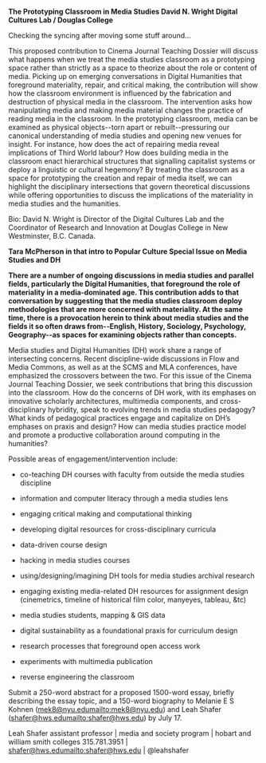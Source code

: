 **The Prototyping Classroom in Media Studies David N. WrightDigital Cultures Lab / Douglas College**

Checking the syncing after moving some stuff around...
This proposed contribution to Cinema Journal Teaching Dossier will discuss what happens when we treat the media studies classroom as a prototyping space rather than strictly as a space to theorize about the role or content of media. Picking up on emerging conversations in Digital Humanities that foreground materiality, repair, and critical making, the contribution will show how the classroom environment is influenced by the fabrication and destruction of physical media in the classroom. The intervention asks how manipulating media and making media material changes the practice of reading media in the classroom. In the prototyping classroom, media can be examined as physical objects--torn apart or rebuilt--pressuring our canonical understanding of media studies and opening new venues for insight. For instance, how does the act of repairing media reveal implications of Third World labour? How does building media in the classroom enact hierarchical structures that signalling capitalist systems or deploy a linguistic or cultural hegemony? By treating the classroom as a space for prototyping the creation and repair of media itself, we can highlight the disciplinary intersections that govern theoretical discussions while offering opportunities to discuss the implications of the materiality in media studies and the humanities. Bio: David N. Wright is Director of the Digital Cultures Lab and the Coordinator of Research and Innovation at Douglas College in New Westminster, B.C. Canada. 


**Tara McPherson in that intro to Popular Culture Special Issue on Media Studies and DH**

**There are a number of ongoing discussions in media studies and parallel fields, particularly the Digital Humanities, that foreground the role of materiality in a media-dominated age. This contribution adds to that conversation by suggesting that the media studies classroom deploy methodologies that are more concerned with materiality. At the same time, there is a provocation herein to think about media studies and the fields it so often draws from--English, History, Sociology, Psychology, Geography--as spaces for examining objects rather than concepts.**







Media studies and Digital Humanities (DH) work share a range of intersecting concerns. Recent discipline-wide discussions in Flow and Media Commons, as well as at the SCMS and MLA conferences, have emphasized the crossovers between the two. For this issue of the Cinema Journal Teaching Dossier, we seek contributions that bring this discussion into the classroom. How do the concerns of DH work, with its emphases on innovative scholarly architectures, multimedia components, and cross-disciplinary hybridity, speak to evolving trends in media studies pedagogy? What kinds of pedagogical practices engage and capitalize on DH’s emphases on praxis and design? How can media studies practice model and promote a productive collaboration around computing in the humanities?

Possible areas of engagement/intervention include:

* co-teaching DH courses with faculty from outside the media studies discipline

* information and computer literacy through a media studies lens

* engaging critical making and computational thinking

* developing digital resources for cross-disciplinary curricula

* data-driven course design

* hacking in media studies courses

* using/designing/imagining DH tools for media studies archival research

* engaging existing media-related DH resources for assignment design (cinemetrics, timeline of historical film color, manyeyes, tableau, &tc)

* media studies students, mapping & GIS data

* digital sustainability as a foundational praxis for curriculum design

* research processes that foreground open access work

* experiments with multimedia publication

* reverse engineering the classroom

Submit a 250-word abstract for a proposed 1500-word essay, briefly describing the essay topic, and a 150-word biography to Melanie E S Kohnen (mek8@nyu.edu<mailto:mek8@nyu.edu>) and Leah Shafer (shafer@hws.edu<mailto:shafer@hws.edu>) by July 17.

Leah Shafer
assistant professor | media and society program | hobart and william smith colleges
315.781.3951 | shafer@hws.edu<mailto:shafer@hws.edu> | @leahshafer